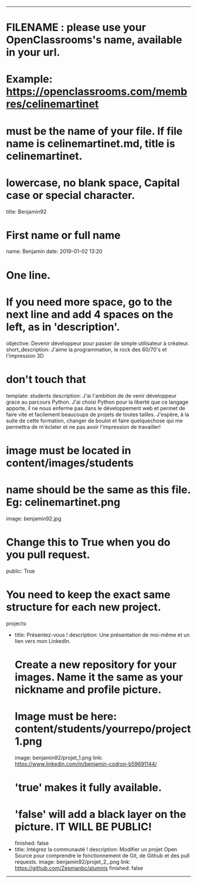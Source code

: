 ---

# FILENAME : please use your OpenClassrooms's name, available in your url.
# Example: https://openclassrooms.com/membres/celinemartinet
# must be the name of your file. If file name is celinemartinet.md, title is celinemartinet.
# lowercase, no blank space, Capital case or special character.
title: Benjamin92

# First name or full name
name: Benjamin
date: 2019-01-02 13:20

# One line.
# If you need more space, go to the next line and add 4 spaces on the left, as in 'description'.
objective: Devenir développeur pour passer de simple utilisateur à créateur.
short_description: J'aime la programmation, le rock des 60/70's et l'impression 3D

# don't touch that
template: students
description:
    J'ai l'ambition de de venir développeur grace au parcours Python.
    J'ai choisi Python pour la liberté que ce langage apporte, il ne nous enferme pas dans le développement web et permet de faire vite et facilement beaucoups de projets de toutes tailles. J'espère, à la suite de cette formation, changer de boulot et faire quelquechose qui me permettra de m'éclater et ne pas avoir l'impression de travailler!

# image must be located in content/images/students
# name should be the same as this file. Eg: celinemartinet.png
image: benjamin92.jpg

# Change this to True when you do you pull request.
public: True

# You need to keep the exact same structure for each new project.
projects:
  - title: Présentez-vous !
    description: Une présentation de moi-même et un lien vers mon LinkedIn.
    # Create a new repository for your images. Name it the same as your nickname and profile picture.
    # Image must be here: content/students/yourrepo/project1.png
    image: benjamin92/projet_1.png
    link: https://www.linkedin.com/in/benjamin-codron-b59691144/
    # 'true' makes it fully available.
    # 'false' will add a black layer on the picture. IT WILL BE PUBLIC!
    finished: false
  - title: Intégrez la communauté !
    description: Modifier un projet Open Source pour comprendre le fonctionnement de Git, de Github et des pull requests. 
    image: benjamin92/projet_2_.png
    link: https://github.com/Zepmanbc/alumnis
    finished: false
---